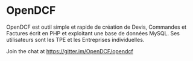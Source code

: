 # OpenDCF

OpenDCF est outil simple et rapide de création de Devis, Commandes et Factures écrit en PHP et exploitant une base de données MySQL. Ses utilisateurs sont les TPE et les Entreprises individuelles.

Join the chat at https://gitter.im/OpenDCF/opendcf
